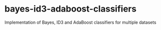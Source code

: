 # bayes-id3-adaboost-classifiers
Implementation of Bayes, ID3 and AdaBoost classifiers for multiple datasets 
